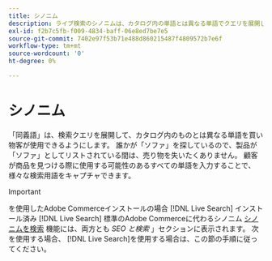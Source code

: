```yaml
---
title: シノニム
description: ライブ検索のシノニムは、カタログ内の単語とは異なる単語でクエリを展開します。
exl-id: f2b7c5fb-f009-4834-baff-06e8ed7be7e5
source-git-commit: 7402e97f53b71e488d860215487f4809572b7e6f
workflow-type: tm+mt
source-wordcount: '0'
ht-degree: 0%

---
```


# シノニム

「同義語」は、検索クエリを展開して、カタログ内のものとは異なる単語を買い物客が使用できるようにします。 誰かが「ソファ」を探しているので、製品が「ソファ」としてリストされている間は、売り物を失いたくありません。 顧客が商品を見つける際に使用する可能性のあるすべての単語を入力することで、様々な検索用語をキャプチャできます。

>[!IMPORTANT]
>
>を使用したAdobe Commerceインストールの場合 [!DNL Live Search] インストール済み [!DNL Live Search] 標準のAdobe Commerceに代わるシノニム [シノニムを検索](https://docs.magento.com/user-guide/marketing/search-synonyms.html) 機能には、両方とも *SEO と検索* 」セクションに表示されます。 次を使用する場合、 [!DNL Live Search]を使用する場合は、この節の手順に従ってください。
